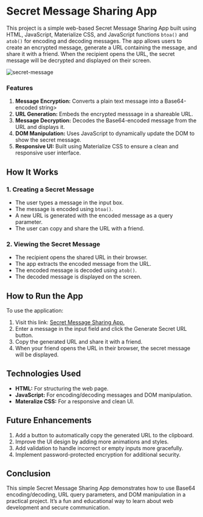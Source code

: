 # Secret Message Sharing App

This project is a simple web-based Secret Message Sharing App built using HTML, JavaScript, Materialize CSS, and JavaScript functions `btoa()` and `atob()` for encoding and decoding messages. The app allows users to create an encrypted message, generate a URL containing the message, and share it with a friend. When the recipient opens the URL, the secret message will be decrypted and displayed on their screen.

![secret-message](https://github.com/user-attachments/assets/15ccc4a4-be58-4d33-9d96-f54ca976381b)

### Features

1. **Message Encryption:** Converts a plain text message into a Base64-encoded string>
2. **URL Generation:** Embeds the encrypted messsage in a shareable URL.
3. **Message Decryption:** Decodes the Base64-encoded message from the URL and displays it.
4. **DOM Manipulation:** Uses JavaScript to dynamically update the DOM to show the secret message.
5. **Responsive UI:** Built using Materialize CSS to ensure a clean and responsive user interface.

## How It Works

### 1. Creating a Secret Message

- The user types a message in the input box.
- The message is encoded using `btoa()`.
- A new URL is generated with the encoded message as a query parameter.
- The user can copy and share the URL with a friend.

### 2. Viewing the Secret Message

- The recipient opens the shared URL in their browser.
- The app extracts the encoded message from the URL.
- The encoded message is decoded using `atob()`.
- The decoded message is displayed on the screen.

## How to Run the App

To use the application:

1. Visit this link: [Secret Message Sharing App.](https://secret-message-sharing-app-phi.vercel.app/)
2. Enter a message in the input field and click the Generate Secret URL button.
3. Copy the generated URL and share it with a friend.
4. When your friend opens the URL in their browser, the secret message will be displayed.

## Technologies Used

- **HTML:** For structuring the web page.
- **JavaScript:** For encoding/decoding messages and DOM manipulation.
- **Materalize CSS:** For a responsive and clean UI.

## Future Enhancements

1. Add a button to automatically copy the generated URL to the clipboard.
2. Improve the UI design by adding more animations and styles.
3. Add validation to handle incorrect or empty inputs more gracefully.
4. Implement password-protected encryption for additional security.

## Conclusion

This simple Secret Message Sharing App demonstrates how to use Base64 encoding/decoding, URL query parameters, and DOM manipulation in a practical project. It’s a fun and educational way to learn about web development and secure communication.
